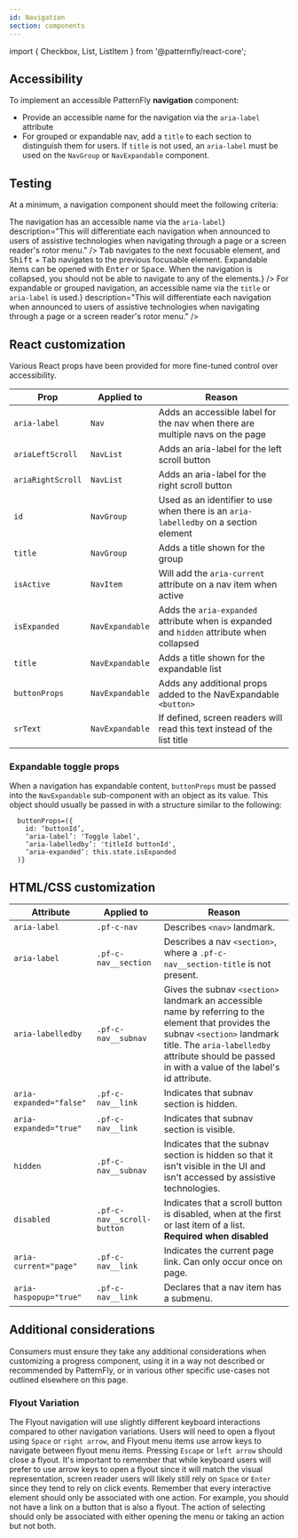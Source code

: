```yaml
---
id: Navigation
section: components
---
```


import { Checkbox, List, ListItem } from '@patternfly/react-core';


## Accessibility

To implement an accessible PatternFly **navigation** component:
- Provide an accessible name for the navigation via the `aria-label` attribute
- For grouped or expandable nav, add a `title` to each section to distinguish them for users. If `title` is not used, an `aria-label` must be used on the `NavGroup` or `NavExpandable` component.



## Testing

At a minimum, a navigation component should meet the following criteria:

<List isPlain>
  <ListItem>
    <Checkbox id="navigation-a11y-checkbox-1" label={<span>The navigation has an accessible name via the <code class="ws-code">aria-label</code></span>} description="This will differentiate each navigation when announced to users of assistive technologies when navigating through a page or a screen reader's rotor menu." />
  </ListItem>
  <ListItem>
    <Checkbox id="navigation-a11y-checkbox-2" label="Standard keyboard navigation can be used to navigate between focusable elements within the navigation." description={<span><kbd>Tab</kbd> navigates to the next focusable element, and <kbd>Shift</kbd> + <kbd>Tab</kbd> navigates to the previous focusable element. Expandable items can be opened with <kbd>Enter</kbd> or <kbd>Space</kbd>.  When the navigation is collapsed, you should not be able to navigate to any of the elements.</span>} />
  </ListItem>
  <ListItem>
    <Checkbox id="navigation-a11y-checkbox-3" label={<span>For expandable or grouped navigation, an accessible name via the <code class="ws-code">title</code> or <code class="ws-code">aria-label</code> is used.</span>} description="This will differentiate each navigation when announced to users of assistive technologies when navigating through a page or a screen reader's rotor menu." />
  </ListItem>
</List>



## React customization

Various React props have been provided for more fine-tuned control over accessibility.

| Prop | Applied to | Reason | 
|---|---|---|
| `aria-label` | `Nav` | 	Adds an accessible label for the nav when there are multiple navs on the page |
| `ariaLeftScroll` | `NavList` | Adds an aria-label for the left scroll button |
| `ariaRightScroll` | `NavList` | Adds an aria-label for the right scroll button |
| `id` | `NavGroup` | Used as an identifier to use when there is an `aria-labelledby` on a section element |
| `title` | `NavGroup` | Adds a title shown for the group |
| `isActive` | `NavItem` |  Will add the `aria-current` attribute on a nav item when active |
| `isExpanded` | `NavExpandable` | Adds the `aria-expanded` attribute when is expanded and `hidden` attribute when collapsed |
| `title` | `NavExpandable` | Adds a title shown for the expandable list |
| `buttonProps` | `NavExpandable` | Adds any additional props added to the NavExpandable `<button>`|
| `srText` | `NavExpandable` | If defined, screen readers will read this text instead of the list title |


### Expandable toggle props

When a navigation has expandable content, `buttonProps` must be passed into the `NavExpandable` sub-component with an object as its value. This object should usually be passed in with a structure similar to the following:

```noLive
  buttonProps=({
    id: ‘buttonId’, 
    ‘aria-label’: 'Toggle label', 
    ‘aria-labelledby’: 'titleId buttonId', 
    ‘aria-expanded’: this.state.isExpanded
  )}
  ```


## HTML/CSS customization

| Attribute | Applied to | Reason |
| -- | -- | -- |
| `aria-label` | `.pf-c-nav` |  Describes `<nav>` landmark. |
| `aria-label` | `.pf-c-nav__section` |  Describes a nav `<section>`, where a `.pf-c-nav__section-title` is not present. |
| `aria-labelledby` | `.pf-c-nav__subnav` |  Gives the subnav `<section>` landmark an accessible name by referring to the element that provides the subnav `<section>` landmark title. The `aria-labelledby` attribute should be passed in with a value of the label's id attribute.|
| `aria-expanded="false"` | `.pf-c-nav__link` |  Indicates that subnav section is hidden. |
| `aria-expanded="true"` | `.pf-c-nav__link` |  Indicates that subnav section is visible. |
| `hidden` | `.pf-c-nav__subnav` |  Indicates that the subnav section is hidden so that it isn't visible in the UI and isn't accessed by assistive technologies. |
| `disabled` | `.pf-c-nav__scroll-button` | Indicates that a scroll button is disabled, when at the first or last item of a list. **Required when disabled** |
| `aria-current="page"` | `.pf-c-nav__link` |  Indicates the current page link. Can only occur once on page. |
| `aria-haspopup="true"` | `.pf-c-nav__link` | Declares that a nav item has a submenu. |


## Additional considerations

Consumers must ensure they take any additional considerations when customizing a progress component, using it in a way not described or recommended by PatternFly, or in various other specific use-cases not outlined elsewhere on this page.


### Flyout Variation

The Flyout navigation will use slightly different keyboard interactions compared to other navigation variations. Users will need to open a flyout using `Space` or `right arrow`, and Flyout menu items use arrow keys to navigate between flyout menu items. Pressing `Escape` or `left arrow` should close a flyout. It's important to remember that while keyboard users will prefer to use arrow keys to open a flyout since it will match the visual representation, screen reader users will likely still rely on `Space` or `Enter` since they tend to rely on click events. Remember that every interactive element should only be associated with one action. For example, you should not have a link on a button that is also a flyout. The action of selecting should only be associated with either opening the menu or taking an action but not both.
